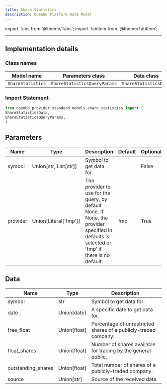 ```yaml
---
title: Share Statistics
description: OpenBB Platform Data Model
---
```



import Tabs from '@theme/Tabs';
import TabItem from '@theme/TabItem';


---

## Implementation details

### Class names

| Model name | Parameters class | Data class |
| ---------- | ---------------- | ---------- |
| `ShareStatistics` | `ShareStatisticsQueryParams` | `ShareStatisticsData` |

### Import Statement

```python
from openbb_provider.standard_models.share_statistics import (
ShareStatisticsData,
ShareStatisticsQueryParams,
)
```

## Parameters

<Tabs>
<TabItem value="standard" label="Standard">

| Name | Type | Description | Default | Optional |
| ---- | ---- | ----------- | ------- | -------- |
| symbol | Union[str, List[str]] | Symbol to get data for. |  | False |
| provider | Union[Literal['fmp']] | The provider to use for the query, by default None. If None, the provider specified in defaults is selected or 'fmp' if there is no default. | fmp | True |
</TabItem>

</Tabs>

## Data

<Tabs>
<TabItem value="standard" label="Standard">

| Name | Type | Description |
| ---- | ---- | ----------- |
| symbol | str | Symbol to get data for. |
| date | Union[date] | A specific date to get data for. |
| free_float | Union[float] | Percentage of unrestricted shares of a publicly-traded company. |
| float_shares | Union[float] | Number of shares available for trading by the general public. |
| outstanding_shares | Union[float] | Total number of shares of a publicly-traded company. |
| source | Union[str] | Source of the received data. |
</TabItem>

</Tabs>

